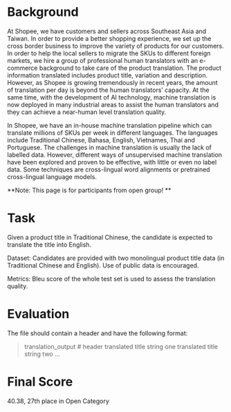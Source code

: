 # Background

At Shopee, we have customers and sellers across Southeast Asia and Taiwan. In order to provide a better shopping experience, we set up the cross border business to improve the variety of products for our customers. In order to help the local sellers to migrate the SKUs to different foreign markets, we hire a group of professional human translators with an e-commerce background to take care of the product translation. The product information translated includes product title, variation and description. However, as Shopee is growing tremendously in recent years, the amount of translation per day is beyond the human translators’ capacity. At the same time, with the development of AI technology, machine translation is now deployed in many industrial areas to assist the human translators and they can achieve a near-human level translation quality.

In Shopee, we have an in-house machine translation pipeline which can translate millions of SKUs per week in different languages. The languages include Traditional Chinese, Bahasa, English, Vietnames, Thai and Portuguese. The challenges in machine translation is usually the lack of labelled data. However, different ways of unsupervised machine translation have been explored and proven to be effective, with little or even no label data. Some techniques are cross-lingual word alignments or pretrained cross-lingual language models.

**Note: This page is for participants from open group! **

# Task

Given a product title in Traditional Chinese, the candidate is expected to translate the title into English.

Dataset: Candidates are provided with two monolingual product title data (in Traditional Chinese and English). Use of public data is encouraged.

Metrics: Bleu score of the whole test set is used to assess the translation quality.

# Evaluation

The file should contain a header and have the following format:

> translation_output # header
translated title string one
translated title string two
...

# Final Score
40.38, 27th place in Open Category
